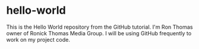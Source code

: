 # hello-world
This is the Hello World repository from the GitHub tutorial.
I'm Ron Thomas owner of Ronick Thomas Media Group. I will be using GitHub frequently to work on my project code.
